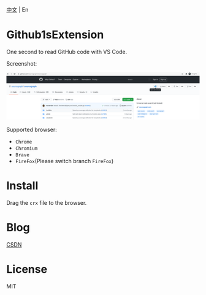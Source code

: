 [中文](https://github.com/2293736867/Github1sExtension/blob/main/README.md) | En

# Github1sExtension

One second to read GitHub code with VS Code.

Screenshot:

![](./image/image.png)

Supported browser:

- `Chrome`
- `Chromium`
- `Brave`
- `FireFox`(Please switch branch `FireFox`)

# Install

Drag the `crx` file to the browser.

# Blog

[CSDN](https://blog.csdn.net/qq_27525611/article/details/113799360)

# License

MIT
